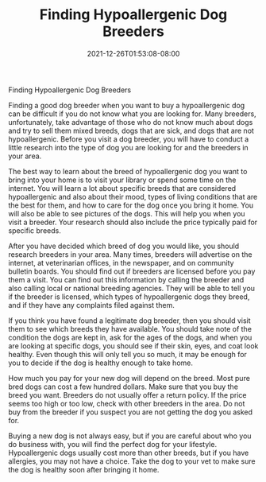 ﻿---
title: "Finding Hypoallergenic Dog Breeders"
date: 2021-12-26T01:53:08-08:00
description: "hypoallergenic dogs Tips for Web Success"
featured_image: "/images/hypoallergenic dogs.jpg"
tags: ["hypoallergenic dogs"]
---

Finding Hypoallergenic Dog Breeders

Finding a good dog breeder when you want to buy a hypoallergenic dog can be difficult if you do not know what you are looking for. Many breeders, unfortunately, take advantage of those who do not know much about dogs and try to sell them mixed breeds, dogs that are sick, and dogs that are not hypoallergenic. Before you visit a dog breeder, you will have to conduct a little research into the type of dog you are looking for and the breeders in your area. 

The best way to learn about the breed of hypoallergenic dog you want to bring into your home is to visit your library or spend some time on the internet. You will learn a lot about specific breeds that are considered hypoallergenic and also about their mood, types of living conditions that are the best for them, and how to care for the dog once you bring it home. You will also be able to see pictures of the dogs. This will help you when you visit a breeder. Your research should also include the price typically paid for specific breeds. 

After you have decided which breed of dog you would like, you should research breeders in your area. Many times, breeders will advertise on the internet, at veterinarian offices, in the newspaper, and on community bulletin boards. You should find out if breeders are licensed before you pay them a visit. You can find out this information by calling the breeder and also calling local or national breeding agencies. They will be able to tell you if the breeder is licensed, which types of hypoallergenic dogs they breed, and if they have any complaints filed against them.

If you think you have found a legitimate dog breeder, then you should visit them to see which breeds they have available. You should take note of the condition the dogs are kept in, ask for the ages of the dogs, and when you are looking at specific dogs, you should see if their skin, eyes, and coat look healthy. Even though this will only tell you so much, it may be enough for you to decide if the dog is healthy enough to take home. 

How much you pay for your new dog will depend on the breed. Most pure bred dogs can cost a few hundred dollars. Make sure that you buy the breed you want. Breeders do not usually offer a return policy. If the price seems too high or too low, check with other breeders in the area. Do not buy from the breeder if you suspect you are not getting the dog you asked for. 

Buying a new dog is not always easy, but if you are careful about who you do business with, you will find the perfect dog for your lifestyle. Hypoallergenic dogs usually cost more than other breeds, but if you have allergies, you may not have a choice. Take the dog to your vet to make sure the dog is healthy soon after bringing it home. 


